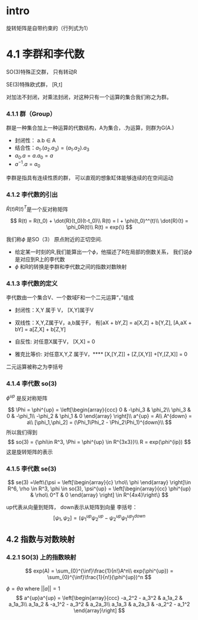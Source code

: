 <!--
 * @Author: your name
 * @Date: 2021-07-03 13:25:39
 * @LastEditTime: 2021-07-05 12:36:22
 * @LastEditors: Please set LastEditors
 * @Description: In User Settings Edit
 * @FilePath: /slam/4Li/李代数.md
-->
# intro
旋转矩阵是自带约束的（行列式为1）

# 4.1 李群和李代数
SO(3)特殊正交群， 只有转动R

SE(3)特殊欧式群， [R,t]

对加法不封闭，对乘法封闭，对这种只有一个运算的集合我们称之为群。

### 4.1.1 群（Group）
群是一种集合加上一种运算的代数结构，A为集合，.为运算，则群为G(A.)
- 封闭性： a.b $\in$ A
- 结合性：$a_1.(a_2.a_3) = (a_1.a_2).a_3$
- $a_0.a = a.a_0 = a$
- $a^{-1}.a = a_0$

李群是指具有连续性质的群， 可以直观的想象缸体能够连续的在空间运动

### 4.1.2 李代数的引出
$\dot{R}(t)R(t)^T$是一个反对称矩阵

$$
R(t) = R(t_0) + \dot{R}(t_0)(t-t_0)\\
R(t) = I + \phi(t_0)^^(t)\\
\dot{R}(t) = \phi_0R(t)\\
R(t) = exp(\)
$$


我们称$\phi$ 是SO（3） 原点附近的正切空间.
- 给定某一时刻的R,我们能算出一个$\phi$，他描述了R在局部的倒数关系， 我们说$\phi$是对应到R上的李代数
- $\phi$ 和R的转换是李群和李代数之间的指数对数映射

### 4.1.3 李代数的定义
李代数由一个集合V、一个数域F和一个二元运算“，”组成
- 封闭性：X,Y 属于 V， [X,Y]属于V
- 双线性：X,Y,Z属于V，a,b属于F， 有[aX + bY,Z] = a[X,Z] + b[Y,Z],
[A,aX + bY] = a[Z,X] + b[Z,Y]

- 自反性: 对任意X属于V， [X,X] = 0
- 雅克比等价: 对任意X,Y,Z 属于V，**** [X,[Y,Z]] + [Z,[X,Y]] +[Y,[Z,X]] = 0

二元运算被称之为李括号

### 4.1.4 李代数 so(3)
$\phi^{up}$ 是反对称矩阵

$$
\Phi = \phi^{up} = \left[\begin{array}{ccc}
0 & -\phi_3 & \phi_2\\
\phi_3 & 0 & -\phi_1\\
-\phi_2 & \phi_1 & 0    
\end{array}
    \right]\\
a^{up} = A\\
A^{down} = a\\
[\phi_1,\phi_2] = (\Phi_1\Phi_2 - \Phi_2\Phi_1)^{down}\\
$$
所以我们得到
$$
so(3) = {\phi\in R^3, \Phi = \phi^{up} \in R^{3x3}}\\
R = exp(\phi^{ip})
$$
这是旋转矩阵的表示

### 4.1.5 李代数 se(3)
$$
se(3) =\left\{\psi = \left[\begin{array}{c}
    \rho\\
    \phi
\end{array}
    \right]\in R^6,
    \rho \in R^3,
    \phi \in so(3),
    \psi^{up} = \left[\begin{array}{cc}
    \phi^{up} & \rho\\
    0^T & 0
\end{array}
    \right] \in R^{4x4}\right\}
$$

up代表从向量到矩阵， down表示从矩阵到向量
李括号： 
$$
[\psi_1,\psi_2] = (\psi_1^{up}\psi_2^{up} - \psi_2^{up}\psi_1^{up})^{down}
$$

## 4.2 指数与对数映射
### 4.2.1 SO(3) 上的指数映射

$$
exp(A) = \sum_{0}^{\inf}\frac{1}{n!}A^n\\
exp(\phi^{up}) =  \sum_{0}^{\inf}\frac{1}{n!}(\phi^{up})^n
$$

$\phi = \theta a$ where $||a|| = 1$
$$
a^{up}a^{up} = \left[\begin{array}{ccc}
    -a_2^2 - a_3^2 & a_1a_2 & a_1a_3\\
    a_1a_2 &  -a_1^2 - a_3^2 & a_2a_3\\
    a_1a_3 & a_2a_3 & -a_2^2 - a_1^2 
\end{array}\right]
$$